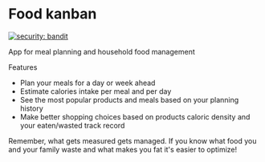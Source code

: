 # Food kanban

[![security: bandit](https://img.shields.io/badge/security-bandit-yellow.svg)](https://github.com/PyCQA/bandit)

App for meal planning and household food management

Features

- Plan your meals for a day or week ahead
- Estimate calories intake per meal and per day
- See the most popular products and meals based on your planning history
- Make better shopping choices based on products caloric density and your eaten/wasted track record

Remember, what gets measured gets managed. If you know what food you and your family waste and what makes you fat it's easier to optimize!
